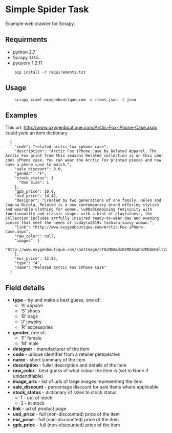 Simple Spider Task
==================

Example web crawler for Scrapy.

Requirments
--------------
- python 2.7
- Scrapy 1.0.5
- pyquery 1.2.11

```
    pip install -r requirements.txt
```

Usage
-----
```
    scrapy crawl oxygenboutique.com -o items.json -t json
```

Examples
--------
This url: http://www.oxygenboutique.com/Arctic-Fox-iPhone-Case.aspx could yield an item dictionary

```
  {
    "code": "related-arctic-fox-iphone-case",
    "description": "Arctic Fox iPhone Case by Related Apparel. The Arctic Fox print from this seasons Related collection is on this uber cool iPhone case. You can wear the Arctic Fox printed pieces and now have a phone case to match.",
    "sale_discount": 0.0,
    "gender": "F",
    "stock_status": {
      "One Size": 1
    },
    "gpb_price": 10.0,
    "usd_price": 14.42,
    "designer": "Created by two generations of one family, Helen and Joanna Nicola, Related is a new contemporary brand offering stylish and wearable clothing for women. \u00a0Combining femininity with functionality and classic shapes with a hint of playfulness, the collection includes artfully inspired ready-to-wear day and evening pieces that meet the needs of today\u2019s fashion-savvy woman.",
    "link": "http://www.oxygenboutique.com/Arctic-Fox-iPhone-Case.aspx",
    "raw_color": null,
    "images": [
      "http://www.oxygenboutique.com//GetImage/cT0xMDAmdz04MDAmaD02MDAmUEltZz02NGM2ODVmZC0yZjUyLTQ1OGItYWFjNi1lNzEzOGE2NzllYzUuanBn0.jpg"
    ],
    "eur_price": 12.83,
    "type": "A",
    "name": "Related Arctic Fox iPhone Case"
  }
```

Field details
-------------
- **type** - try and make a best guess, one of:
  - 'A' apparel
  - 'S' shoes
  - 'B' bags
  - 'J' jewelry
  - 'R' accessories
- **gender**, one of:
  - 'F' female
  - 'M' male
- **designer** - manufacturer of the item
- **code** - unique identifier from a retailer perspective
- **name** - short summary of the item
- **description** - fuller description and details of the item
- **raw_color** - best guess of what colour the item is (set to None if unidentifiable)
- **image_urls** - list of urls of large images representing the item
- **sale_discount** - percentage discount for sale items where applicable 
- **stock_status** - dictionary of sizes to stock status
  - 1 - out of stock
  - 3 - in stock
- **link** - url of product page
- **usd_price** - full (non-discounted) price of the item
- **eur_price** - full (non-discounted) price of the item
- **gpb_price** - full (non-discounted) price of the item
